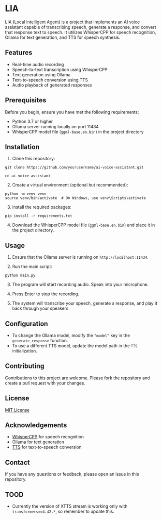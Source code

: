 # LIA

LIA (Local Intelligent Agent) is a project that implements an AI voice assistant capable of transcribing speech, generate a response, and convert that response text to speech. It utilizes WhisperCPP for speech recognition, Ollama for text generation, and TTS for speech synthesis.

## Features

- Real-time audio recording
- Speech-to-text transcription using WhisperCPP
- Text generation using Ollama
- Text-to-speech conversion using TTS
- Audio playback of generated responses

## Prerequisites

Before you begin, ensure you have met the following requirements:

- Python 3.7 or higher
- Ollama server running locally on port 11434
- WhisperCPP model file (`ggml-base.en.bin`) in the project directory

## Installation

1. Clone this repository:

```
git clone https://github.com/yourusername/ai-voice-assistant.git
```

```
cd ai-voice-assistant
```

2. Create a virtual environment (optional but recommended):

```
python -m venv venv
source venv/bin/activate  # On Windows, use venv\Scripts\activate
```

3. Install the required packages:

```
pip install -r requirements.txt
```

4. Download the WhisperCPP model file (`ggml-base.en.bin`) and place it in the project directory.

## Usage

1. Ensure that the Ollama server is running on `http://localhost:11434`.

2. Run the main script:

```
python main.py
```

3. The program will start recording audio. Speak into your microphone.

4. Press Enter to stop the recording.

5. The system will transcribe your speech, generate a response, and play it back through your speakers.

## Configuration

- To change the Ollama model, modify the `"model"` key in the `generate_response` function.
- To use a different TTS model, update the model path in the `TTS` initialization.

## Contributing

Contributions to this project are welcome. Please fork the repository and create a pull request with your changes.

## License

[MIT License](https://opensource.org/licenses/MIT)

## Acknowledgements

- [WhisperCPP](https://github.com/ggerganov/whisper.cpp) for speech recognition
- [Ollama](https://github.com/jmorganca/ollama) for text generation
- [TTS](https://github.com/coqui-ai/TTS) for text-to-speech conversion

## Contact

If you have any questions or feedback, please open an issue in this repository.

## TOOD

- Currently the version of XTTS stream is working only with `transformers==4.42.*`, so remember to update this.

